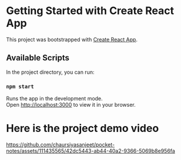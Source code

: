 # Getting Started with Create React App

This project was bootstrapped with [Create React App](https://github.com/facebook/create-react-app).

## Available Scripts

In the project directory, you can run:

### `npm start`

Runs the app in the development mode.\
Open [http://localhost:3000](http://localhost:3000) to view it in your browser.

# Here is the project demo video
https://github.com/chaursiyasanjeet/pocket-notes/assets/111435565/42dc5443-ab44-40a2-9366-5069b8e956fa

